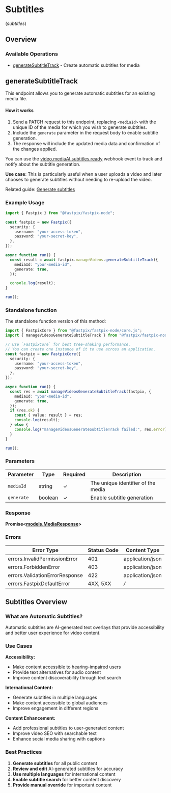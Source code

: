 # Subtitles
(*subtitles*)

## Overview

### Available Operations

* [generateSubtitleTrack](#generatesubtitletrack) - Create automatic subtitles for media

## generateSubtitleTrack

This endpoint allows you to generate automatic subtitles for an existing media file.

#### How it works
1. Send a PATCH request to this endpoint, replacing `<mediaId>` with the unique ID of the media for which you wish to generate subtitles.
2. Include the `generate` parameter in the request body to enable subtitle generation.
3. The response will include the updated media data and confirmation of the changes applied.

You can use the <a href="https://docs.fastpix.io/docs/ai-events#videomediaaisubtitlesready">video.mediaAI.subtitles.ready</a> webhook event to track and notify about the subtitle generation.

**Use case**: This is particularly useful when a user uploads a video and later chooses to generate subtitles without needing to re-upload the video.

Related guide: <a href="https://docs.fastpix.io/docs/add-auto-generated-subtitles-to-videos">Generate subtitles</a>

### Example Usage

```typescript
import { Fastpix } from "@fastpix/fastpix-node";

const fastpix = new Fastpix({
  security: {
    username: "your-access-token",
    password: "your-secret-key",
  },
});

async function run() {
  const result = await fastpix.manageVideos.generateSubtitleTrack({
    mediaId: "your-media-id",
    generate: true,
  });

  console.log(result);
}

run();
```

### Standalone function

The standalone function version of this method:

```typescript
import { FastpixCore } from "@fastpix/fastpix-node/core.js";
import { manageVideosGenerateSubtitleTrack } from "@fastpix/fastpix-node/funcs/manageVideosGenerateSubtitleTrack.js";

// Use `FastpixCore` for best tree-shaking performance.
// You can create one instance of it to use across an application.
const fastpix = new FastpixCore({
  security: {
    username: "your-access-token",
    password: "your-secret-key",
  },
});

async function run() {
  const res = await manageVideosGenerateSubtitleTrack(fastpix, {
    mediaId: "your-media-id",
    generate: true,
  });
  if (res.ok) {
    const { value: result } = res;
    console.log(result);
  } else {
    console.log("manageVideosGenerateSubtitleTrack failed:", res.error);
  }
}

run();
```

### Parameters

| Parameter | Type | Required | Description |
|-----------|------|----------|-------------|
| `mediaId` | string | ✓ | The unique identifier of the media |
| `generate` | boolean | ✓ | Enable subtitle generation |

### Response

**Promise<[models.MediaResponse](../../models/mediaresponse.md)>**

### Errors

| Error Type | Status Code | Content Type |
|-------------|-------------|--------------|
| errors.InvalidPermissionError | 401 | application/json |
| errors.ForbiddenError | 403 | application/json |
| errors.ValidationErrorResponse | 422 | application/json |
| errors.FastpixDefaultError | 4XX, 5XX | */* |

## Subtitles Overview

### What are Automatic Subtitles?

Automatic subtitles are AI-generated text overlays that provide accessibility and better user experience for video content.

### Use Cases

**Accessibility:**
- Make content accessible to hearing-impaired users
- Provide text alternatives for audio content
- Improve content discoverability through text search

**International Content:**
- Generate subtitles in multiple languages
- Make content accessible to global audiences
- Improve engagement in different regions

**Content Enhancement:**
- Add professional subtitles to user-generated content
- Improve video SEO with searchable text
- Enhance social media sharing with captions

### Best Practices

1. **Generate subtitles** for all public content
2. **Review and edit** AI-generated subtitles for accuracy
3. **Use multiple languages** for international content
4. **Enable subtitle search** for better content discovery
5. **Provide manual override** for important content
